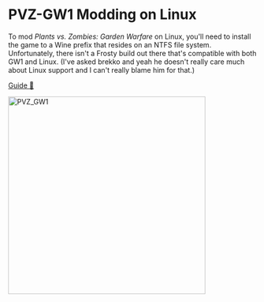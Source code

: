 # PVZ-GW1 Modding on Linux

To mod *Plants vs. Zombies: Garden Warfare* on Linux, you'll need to install the game to a Wine prefix that resides on an NTFS file system. Unfortunately, there isn't a Frosty build out there that's compatible with both GW1 and Linux. (I've asked brekko and yeah he doesn't really care much about Linux support and I can't really blame him for that.)

[Guide 📖](https://github.com/Twig6943/PVZ-GW1-Modding-Linux/blob/main/guide.md)

<img src="https://static.wikia.nocookie.net/plantsvszombies/images/1/1c/Plants_vs._Zombies-_Garden_Warfare.png/revision/latest?cb=20210612182850" alt="PVZ_GW1" width="400"/>

